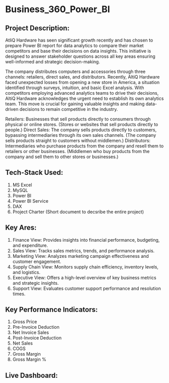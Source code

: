 # Business_360_Power_BI

Project Description:
----------------------
AtliQ Hardware has seen significant growth recently and has chosen to prepare Power BI report for data analytics to compare their market competitors and base their decisions on data insights. This initiative is designed to answer stakeholder questions across all key areas ensuring well-informed and strategic decision-making.

The company distributes computers and accessories through three channels: retailers, direct sales, and distributors. Recently, AltiQ Hardware faced unexpected losses from opening a new store in America, a situation identified through surveys, intuition, and basic Excel analysis. With competitors employing advanced analytics teams to drive their decisions, AltiQ Hardware acknowledges the urgent need to establish its own analytics team. This move is crucial for gaining valuable insights and making data-driven decisions to remain competitive in the industry.

Retailers: Businesses that sell products directly to consumers through physical or online stores. (Stores or websites that sell products directly to people.)
Direct Sales: The company sells products directly to customers, bypassing intermediaries through its own sales channels. (The company sells products straight to customers without middlemen.)
Distributors: Intermediaries who purchase products from the company and resell them to retailers or other businesses. (Middlemen who buy products from the company and sell them to other stores or businesses.)

Tech-Stack Used:
---------------------
1. MS Excel
2. MySQL
3. Power BI
4. Power BI Service
5. DAX
6. Project Charter (Short document to decsribe the entire project)

Key Ares:
--------------------
1. Finance View: Provides insights into financial performance, budgeting, and expenditure.
2. Sales View: Tracks sales metrics, trends, and performance analysis.
3. Marketing View: Analyzes marketing campaign effectiveness and customer engagement.
4. Supply Chain View: Monitors supply chain efficiency, inventory levels, and logistics.
5. Executive View: Offers a high-level overview of key business metrics and strategic insights.
6. Support View: Evaluates customer support performance and resolution times.

Key Performance Indicators:
----------------------------
1. Gross Price
2. Pre-Invoice Deduction
3. Net Invoice Sales
4. Post-Invoice Deduction
5. Net Sales
6. COGS
7. Gross Margin
8. Gross Margin %

Live Dashboard:
--------------------------
   
